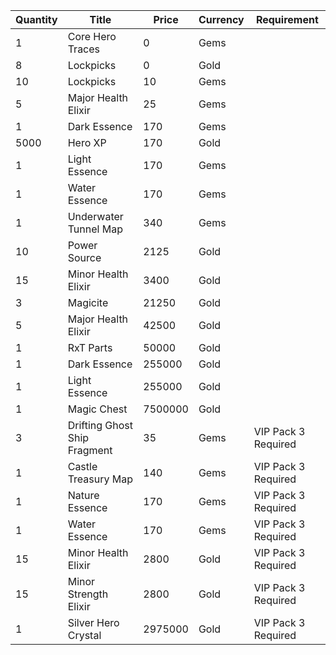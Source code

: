 | Quantity | Title | Price | Currency |  Requirement |
| -------- | ----- | ----- | -------- |  ----------- |
| 1 | Core Hero Traces | 0 | Gems |  |
| 8 | Lockpicks | 0 | Gold |  |
| 10 | Lockpicks | 10 | Gems |  |
| 5 | Major Health Elixir | 25 | Gems |  |
| 1 | Dark Essence | 170 | Gems |  |
| 5000 | Hero XP | 170 | Gold |  |
| 1 | Light Essence | 170 | Gems |  |
| 1 | Water Essence | 170 | Gems |  |
| 1 | Underwater Tunnel Map | 340 | Gems |  |
| 10 | Power Source | 2125 | Gold |  |
| 15 | Minor Health Elixir | 3400 | Gold |  |
| 3 | Magicite | 21250 | Gold |  |
| 5 | Major Health Elixir | 42500 | Gold |  |
| 1 | RxT Parts | 50000 | Gold |  |
| 1 | Dark Essence | 255000 | Gold |  |
| 1 | Light Essence | 255000 | Gold |  |
| 1 | Magic Chest | 7500000 | Gold |  |
| 3 | Drifting Ghost Ship Fragment | 35 | Gems | VIP Pack 3 Required |
| 1 | Castle Treasury Map | 140 | Gems | VIP Pack 3 Required |
| 1 | Nature Essence | 170 | Gems | VIP Pack 3 Required |
| 1 | Water Essence | 170 | Gems | VIP Pack 3 Required |
| 15 | Minor Health Elixir | 2800 | Gold | VIP Pack 3 Required |
| 15 | Minor Strength Elixir | 2800 | Gold | VIP Pack 3 Required |
| 1 | Silver Hero Crystal | 2975000 | Gold | VIP Pack 3 Required |
